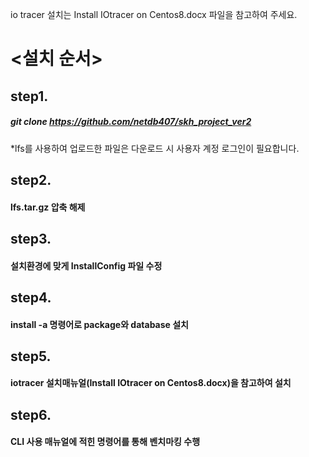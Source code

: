 io tracer 설치는 Install IOtracer on Centos8.docx 파일을 참고하여 주세요.

# <설치 순서>


## step1. 
##### git clone https://github.com/netdb407/skh_project_ver2  
*lfs를 사용하여 업로드한 파일은 다운로드 시 사용자 계정 로그인이 필요합니다.


## step2.
#### lfs.tar.gz 압축 해제

## step3.
#### 설치환경에 맞게 InstallConfig 파일 수정

## step4.
#### install -a 명령어로 package와 database 설치

## step5.
#### iotracer 설치매뉴얼(Install IOtracer on Centos8.docx)을 참고하여 설치

## step6.
#### CLI 사용 매뉴얼에 적힌 명령어를 통해 벤치마킹 수행
